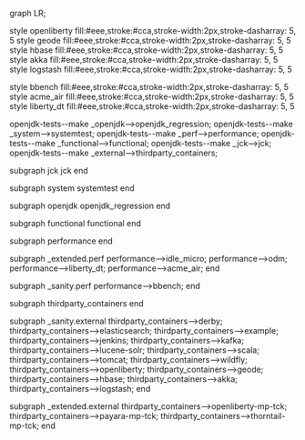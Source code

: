 graph LR;

style openliberty fill:#eee,stroke:#cca,stroke-width:2px,stroke-dasharray: 5, 5
style geode fill:#eee,stroke:#cca,stroke-width:2px,stroke-dasharray: 5, 5
style hbase fill:#eee,stroke:#cca,stroke-width:2px,stroke-dasharray: 5, 5
style akka fill:#eee,stroke:#cca,stroke-width:2px,stroke-dasharray: 5, 5
style logstash fill:#eee,stroke:#cca,stroke-width:2px,stroke-dasharray: 5, 5

style bbench fill:#eee,stroke:#cca,stroke-width:2px,stroke-dasharray: 5, 5
style acme_air fill:#eee,stroke:#cca,stroke-width:2px,stroke-dasharray: 5, 5
style liberty_dt fill:#eee,stroke:#cca,stroke-width:2px,stroke-dasharray: 5, 5

openjdk-tests--make _openjdk-->openjdk_regression;
openjdk-tests--make _system-->systemtest;
openjdk-tests--make _perf-->performance;
openjdk-tests--make _functional-->functional;
openjdk-tests--make _jck-->jck;
openjdk-tests--make _external-->thirdparty_containers;

subgraph jck
jck
end

subgraph system
systemtest
end

subgraph openjdk
openjdk_regression
end

subgraph functional
functional
end

subgraph 
performance
end

subgraph _extended.perf
performance-->idle_micro;
performance-->odm;
performance-->liberty_dt;
performance-->acme_air;
end

subgraph _sanity.perf
performance-->bbench;
end

subgraph 
thirdparty_containers
end

subgraph _sanity.external
thirdparty_containers-->derby;
thirdparty_containers-->elasticsearch;
thirdparty_containers-->example;
thirdparty_containers-->jenkins;
thirdparty_containers-->kafka;
thirdparty_containers-->lucene-solr;
thirdparty_containers-->scala;
thirdparty_containers-->tomcat;
thirdparty_containers-->wildfly;
thirdparty_containers-->openliberty;
thirdparty_containers-->geode;
thirdparty_containers-->hbase;
thirdparty_containers-->akka;
thirdparty_containers-->logstash;
end

subgraph _extended.external 
    thirdparty_containers-->openliberty-mp-tck;
    thirdparty_containers-->payara-mp-tck;
    thirdparty_containers-->thorntail-mp-tck;
end



